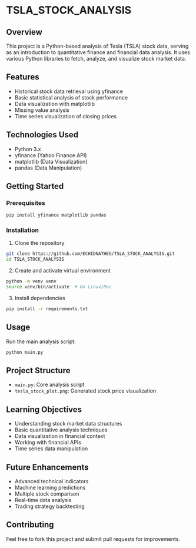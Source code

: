 # TSLA_STOCK_ANALYSIS
## Overview
This project is a Python-based analysis of Tesla (TSLA) stock data, serving as an introduction to quantitative finance and financial data analysis. It uses various Python libraries to fetch, analyze, and visualize stock market data.

## Features
- Historical stock data retrieval using yfinance
- Basic statistical analysis of stock performance
- Data visualization with matplotlib
- Missing value analysis
- Time series visualization of closing prices

## Technologies Used
- Python 3.x
- yfinance (Yahoo Finance API)
- matplotlib (Data Visualization)
- pandas (Data Manipulation)

## Getting Started

### Prerequisites
```bash
pip install yfinance matplotlib pandas
```

### Installation
1. Clone the repository
```bash
git clone https://github.com/ECHIDNATHEG/TSLA_STOCK_ANALYSIS.git
cd TSLA_STOCK_ANALYSIS
```

2. Create and activate virtual environment
```bash
python -m venv venv
source venv/bin/activate  # On Linux/Mac
```

3. Install dependencies
```bash
pip install -r requirements.txt
```

## Usage
Run the main analysis script:
```bash
python main.py
```

## Project Structure
- `main.py`: Core analysis script
- `tesla_stock_plot.png`: Generated stock price visualization

## Learning Objectives
- Understanding stock market data structures
- Basic quantitative analysis techniques
- Data visualization in financial context
- Working with financial APIs
- Time series data manipulation

## Future Enhancements
- Advanced technical indicators
- Machine learning predictions
- Multiple stock comparison
- Real-time data analysis
- Trading strategy backtesting

## Contributing
Feel free to fork this project and submit pull requests for improvements.
